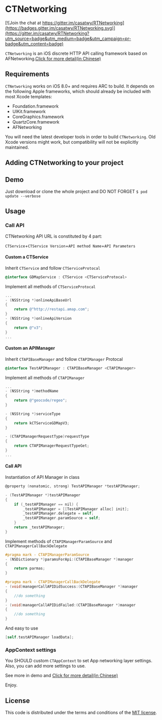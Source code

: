 # CTNetworking

[![Join the chat at https://gitter.im/casatwy/RTNetworking](https://badges.gitter.im/casatwy/RTNetworking.svg)](https://gitter.im/casatwy/RTNetworking?utm_source=badge&utm_medium=badge&utm_campaign=pr-badge&utm_content=badge)

`CTNetworking` is an iOS discrete HTTP API calling framework based on AFNetworking.[Click for more detail(in Chinese)](http://casatwy.com/iosying-yong-jia-gou-tan-wang-luo-ceng-she-ji-fang-an.html)

## Requirements

`CTNetworking` works on iOS 8.0+ and requires ARC to build. It depends on the following Apple frameworks, which should already be included with most Xcode templates:

* Foundation.framework
* UIKit.framework
* CoreGraphics.framework
* QuartzCore.framework
* AFNetworking

You will need the latest developer tools in order to build `CTNetworking`. Old Xcode versions might work, but compatibility will not be explicitly maintained.

## Adding CTNetworking to your project

## Demo

Just download or clone the whole project and DO NOT FORGET `$ pod update --verbose`

## Usage

### Call API

CTNetworking API URL is constituted by 4 part:

`CTService`+`CTService Version`+`API method Name`+`API Parameters`

#### Custom a CTService

Inherit `CTService` and follow `CTServiceProtocal`

```objective-c
@interface GDMapService : CTService <CTServiceProtocal>
```

Implement all methods of `CTServiceProtocal`

```objective-c
...
- (NSString *)onlineApiBaseUrl
{
    return @"http://restapi.amap.com";
}
- (NSString *)onlineApiVersion
{
    return @"v3";
}
...
```

#### Custom an APIManager

Inherit `CTAPIBaseManager` and follow `CTAPIManager` Protocal

```objective-c
@interface TestAPIManager : CTAPIBaseManager <CTAPIManager>
```

Implement all methods of `CTAPIManager`

```objective-c
...
- (NSString *)methodName
{
    return @"geocode/regeo";
}

- (NSString *)serviceType
{
    return kCTServiceGDMapV3;
}

- (CTAPIManagerRequestType)requestType
{
    return CTAPIManagerRequestTypeGet;
}
...
```

#### Call API

Instantiation of API Manager in class

```objective-c
@property (nonatomic, strong) TestAPIManager *testAPIManager;

- (TestAPIManager *)testAPIManager
{
    if (_testAPIManager == nil) {
        _testAPIManager = [[TestAPIManager alloc] init];
        _testAPIManager.delegate = self;
        _testAPIManager.paramSource = self;
    }
    return _testAPIManager;
}
```

Implement methods of `CTAPIManagerParamSource` and `CTAPIManagerCallBackDelegate`

```objective-c
#pragma mark - CTAPIManagerParamSource
- (NSDictionary *)paramsForApi:(CTAPIBaseManager *)manager
{
    return parmas;
}

#pragma mark - CTAPIManagerCallBackDelegate
- (void)managerCallAPIDidSuccess:(CTAPIBaseManager *)manager
{
    //do something
}
- (void)managerCallAPIDidFailed:(CTAPIBaseManager *)manager
{
    //do something
}
```

And easy to use

```objective-c
[self.testAPIManager loadData];
```

### AppContext settings

You SHOULD custom `CTAppContext` to set App networking layer settings. Also, you can add more settings to use.

See more in demo and [Click for more detail(in Chinese)](http://casatwy.com/iosying-yong-jia-gou-tan-wang-luo-ceng-she-ji-fang-an.html)


Enjoy.

## License

This code is distributed under the terms and conditions of the [MIT license](LICENSE).
